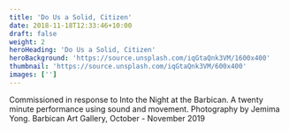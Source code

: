 ```yaml
---
title: 'Do Us a Solid, Citizen'
date: 2018-11-18T12:33:46+10:00
draft: false
weight: 2
heroHeading: 'Do Us a Solid, Citizen'
heroBackground: 'https://source.unsplash.com/iqGtaQnk3VM/1600x400'
thumbnail: 'https://source.unsplash.com/iqGtaQnk3VM/600x400'
images: ['']
---
```


Commissioned in response to Into the Night at the Barbican. 
A twenty minute performance using sound and movement.
Photography by Jemima Yong.
Barbican Art Gallery, October - November 2019


